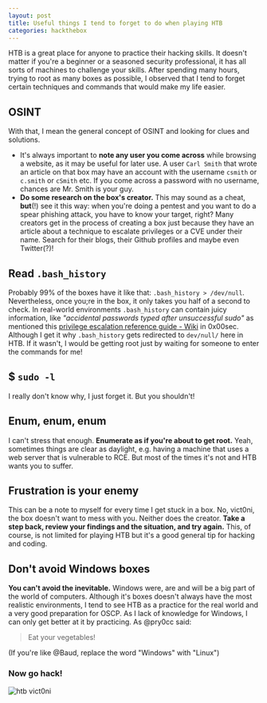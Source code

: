 ```yaml
---
layout: post
title: Useful things I tend to forget to do when playing HTB
categories: hackthebox
---
```


HTB is a great place for anyone to practice their hacking skills. It doesn't matter if you're a beginner or a seasoned security professional, it has all sorts of machines to challenge your skills. After spending many hours, trying to root as many boxes as possible, I observed that I tend to forget certain techniques and commands that would make my life easier.

## OSINT

With that, I mean the general concept of OSINT and looking for clues and solutions.

* It's always important to **note any user you come across** while browsing a website, as it may be useful for later use. A user ``Carl Smith`` that wrote an article on that box may have an account with the username ``csmith`` or ``c.smith`` or ``cSmith`` etc. If you come across a password with no username, chances are Mr. Smith is your guy.
* **Do some research on the box's creator.** This may sound as a cheat, **but**(!) see it this way: when you're doing a pentest and you want to do a spear phishing attack, you have to know your target, right? 
Many creators get in the process of creating a box just because they have an article about a technique to escalate privileges or a CVE under their name. Search for their blogs, their Github profiles and maybe even Twitter(?)!

## Read ``.bash_history``
Probably 99% of the boxes have it like that: ``.bash_history > /dev/null``. Nevertheless, once you;re in the box, it only takes you half of a second to check. In real-world environments ``.bash_history`` can contain juicy information, like *"accidental passwords typed after unsuccessful sudo"* as mentioned this [privilege escalation reference guide - Wiki](https://0x00sec.org/t/the-ultimate-privilege-escalation-reference-wiki/9788) in 0x00sec. Although I get it why ``.bash_history`` gets redirected to ``dev/null/`` here in HTB. If it wasn't, I would be getting root just by waiting for someone to enter the commands for me!

## $ ``sudo -l``
I really don't know why, I just forget it. But you shouldn't!

## Enum, enum, enum
I can't stress that enough. **Enumerate as if you're about to get root.**
Yeah, sometimes things are clear as daylight, e.g. having a machine that uses a web server that is vulnerable  to RCE. But most of the times it's not and HTB wants you to suffer. 

## Frustration is your enemy
This can be a note to myself for every time I get stuck in a box. No, vict0ni, the box doesn't want to mess with you. Neither does the creator. **Take a step back, review your findings and the situation, and try again.** This, of course, is not limited for playing HTB but it's a good general tip for hacking and coding.

## Don't avoid Windows boxes
**You can't avoid the inevitable.** Windows were, are and will be a big part of the world of computers. Although it's boxes doesn't always have the most realistic environments, I tend to see HTB as a practice for the real world and a very good preparation for OSCP. As I lack of knowledge for Windows, I can only get better at it by practicing. As @pry0cc said:
> Eat your vegetables!

(If you're like @Baud, replace the word "Windows" with "Linux")

### Now go hack!

![htb vict0ni](http://www.hackthebox.eu/badge/image/87180)